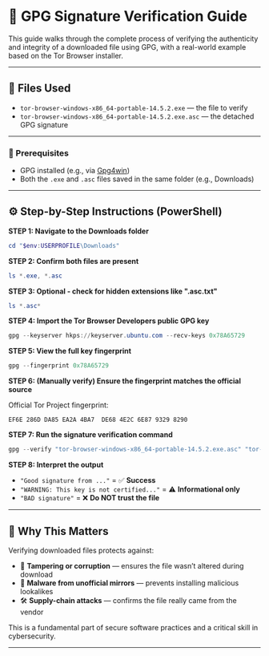 # 🔐 GPG Signature Verification Guide

This guide walks through the complete process of verifying the authenticity and integrity of a downloaded file using GPG, with a real-world example based on the Tor Browser installer.

---

## 📁 Files Used

- `tor-browser-windows-x86_64-portable-14.5.2.exe` — the file to verify  
- `tor-browser-windows-x86_64-portable-14.5.2.exe.asc` — the detached GPG signature

---

### 🧰 Prerequisites

- GPG installed (e.g., via [Gpg4win](https://gpg4win.org/))
- Both the `.exe` and `.asc` files saved in the same folder (e.g., Downloads)

---

## ⚙️ Step-by-Step Instructions (PowerShell)

**STEP 1: Navigate to the Downloads folder**

```powershell
cd "$env:USERPROFILE\Downloads"
```

**STEP 2: Confirm both files are present**

```powershell
ls *.exe, *.asc
```

**STEP 3: Optional - check for hidden extensions like ".asc.txt"**

```powershell
ls *.asc*
```

**STEP 4: Import the Tor Browser Developers public GPG key**

```powershell
gpg --keyserver hkps://keyserver.ubuntu.com --recv-keys 0x78A65729
```

**STEP 5: View the full key fingerprint**

```powershell
gpg --fingerprint 0x78A65729
```

**STEP 6: (Manually verify) Ensure the fingerprint matches the official source**

Official Tor Project fingerprint:  

`EF6E 286D DA85 EA2A 4BA7  DE68 4E2C 6E87 9329 8290`


**STEP 7: Run the signature verification command**

```powershell
gpg --verify "tor-browser-windows-x86_64-portable-14.5.2.exe.asc" "tor-browser-windows-x86_64-portable-14.5.2.exe"
```

**STEP 8: Interpret the output**

- `"Good signature from ..."` = ✅ **Success**
- `"WARNING: This key is not certified..."` = ⚠️ **Informational only**
- `"BAD signature"` = ❌ **Do NOT trust the file**

---

## 🧠 Why This Matters

Verifying downloaded files protects against:

- 🧪 **Tampering or corruption** — ensures the file wasn’t altered during download
- 🧨 **Malware from unofficial mirrors** — prevents installing malicious lookalikes
- 🛠️ **Supply-chain attacks** — confirms the file really came from the vendor

This is a fundamental part of secure software practices and a critical skill in cybersecurity.

---

